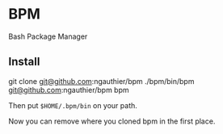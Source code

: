 # BPM

Bash Package Manager

## Install

  git clone git@github.com:ngauthier/bpm
  ./bpm/bin/bpm git@github.com:ngauthier/bpm bpm

Then put `$HOME/.bpm/bin` on your path.

Now you can remove where you cloned bpm in the first place.
